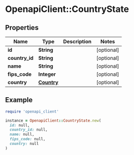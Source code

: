 # OpenapiClient::CountryState

## Properties

| Name | Type | Description | Notes |
| ---- | ---- | ----------- | ----- |
| **id** | **String** |  | [optional] |
| **country_id** | **String** |  | [optional] |
| **name** | **String** |  | [optional] |
| **fips_code** | **Integer** |  | [optional] |
| **country** | [**Country**](Country.md) |  | [optional] |

## Example

```ruby
require 'openapi_client'

instance = OpenapiClient::CountryState.new(
  id: null,
  country_id: null,
  name: null,
  fips_code: null,
  country: null
)
```

